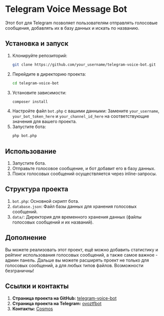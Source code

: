 # Telegram Voice Message Bot

Этот бот для Telegram позволяет пользователям отправлять голосовые сообщения, добавлять их в базу данных и искать по названию.

## Установка и запуск

1. Клонируйте репозиторий:
   ```bash
   git clone https://github.com/your_username/telegram-voice-bot.git
2. Перейдите в директорию проекта:
   ```bash
   cd telegram-voice-bot
3. Установите зависимости:
   ```bash
   composer install
4. Настройте файл `bot.php` с вашими данными: 
   Замените `your_username`, `your_bot_token_here` и `your_channel_id_here` на соответствующие значения для вашего проекта.
5. Запустите бота:
   ```bash
   php bot.php
## Использование
  1. Запустите бота.
  2. Отправьте голосовое сообщение, и бот добавит его в базу данных.
  3. Поиск голосовых сообщений осуществляется через inline-запросы.
## Структура проекта
  1. `bot.php`: Основной скрипт бота.
  2. `database.json`: Файл базы данных для хранения голосовых сообщений.
  3. `data/`: Директория для временного хранения данных (файлы голосовых сообщений и их названий).
## Дополнение
  Вы можете реализовать этот проект, ещё можно добавить статистику и рейтинг использования голосовых сообщений, а также самое важное - админ панель. Дальше вы можете расширять проект не только для голосовых сообщений, а для любых типов файлов. Возможности безграничны!
## Ссылки и контакты
  1. **Страница проекта на GitHub:** [telegram-voice-bot](https://github.com/cosmos2511/telegram-voice-bot)
  2. **Страница проекта на Telegram:** [ovoztfbot](https://t.me/ovoztfbot)
  3. **Контакты:** [Cosmos](https://t.me/cosmos2511)
   
